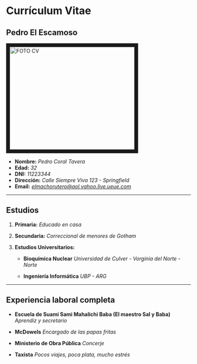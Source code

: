 # Currículum Vitae

## Pedro El Escamoso

<img src="https://www.pressgazette.co.uk/wp-content/uploads/2018/10/Mark-Zuckerberg-Facebook-REUTERS-e1540984510929.jpg" alt="FOTO CV" width="340" height="280" border="10" /> 

- **Nombre:** *Pedro Coral Tavera* 
- **Edad:** *32*
- **DNI:** *11223344*
- **Dirección:** *Calle Siempre Viva 123 - Springfield*
- **Email:** *elmachorutero@aol.yahoo.live.ueue.com*

---------------------------------------------------

## Estudios

1. **Primaria:** *Educado en casa*

2. **Secundaria:** *Correccional de menores de Gotham*

3. **Estudios Universitarios:**

   - **Bioquímica Nuclear** *Universidad de Culver - Vorginia del Norte - Norte*
   
   - **Ingeniería Informática** *UBP - ARG*

-----------------------------------------------------

## Experiencia laboral completa

* **Escuela de Suami Sami Mahalichi Baba (El maestro Sal y Baba)** *Aprendiz y secretario*


* **McDowels** *Encargado de las papas fritas*


* **Ministerio de Obra Pública** *Concerje*


* **Taxista** *Pocos viajes, poca plata, mucho estrés*
